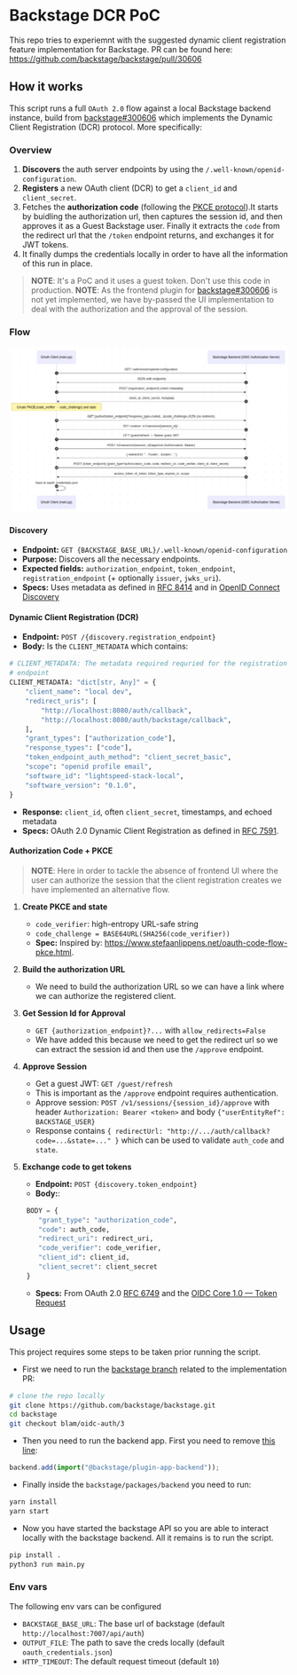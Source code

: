 # Backstage DCR PoC

This repo tries to experiemnt with the suggested dynamic client registration feature implementation for Backstage. PR can be found here: https://github.com/backstage/backstage/pull/30606

## How it works

This script runs a full `OAuth 2.0` flow against a local Backstage backend instance, build from [backstage#300606](https://github.com/backstage/backstage/pull/30606) which implements the Dynamic Client Registration (DCR) protocol. More specifically:

### Overview

1. **Discovers** the auth server endpoints by using the `/.well-known/openid-configuration`.
2. **Registers** a new OAuth client (DCR) to get a `client_id` and `client_secret`.
3. Fetches the **authorization code** (following the [PKCE protocol](https://www.rfc-editor.org/rfc/rfc7636)).It starts by buidling the authorization url, then captures the session id, and then approves it as a Guest Backstage user. Finally it extracts the `code` from the redirect url that the `/token` endpoint returns, and exchanges it for JWT tokens.
4. It finally dumps the credentials locally in order to have all the information of this run in place.

> **NOTE**: It's a PoC and it uses a guest token. Don't use this code in production.
> **NOTE**: As the frontend plugin for [backstage#300606](https://github.com/backstage/backstage/pull/30606) is not yet implemented, we have by-passed the UI implementation to deal with the authorization and the approval of the session.

### Flow

![`main.py` flow](images/flow.png)

#### Discovery

- **Endpoint:** `GET {BACKSTAGE_BASE_URL}/.well-known/openid-configuration`
- **Purpose:** Discovers all the necessary endpoints.
- **Expected fields:** `authorization_endpoint`, `token_endpoint`, `registration_endpoint` (+ optionally `issuer`, `jwks_uri`).
- **Specs:** Uses metadata as defined in [RFC 8414](https://www.rfc-editor.org/rfc/rfc8414) and in [OpenID Connect Discovery](https://openid.net/specs/openid-connect-discovery-1_0.html)

#### Dynamic Client Registration (DCR)

- **Endpoint:** `POST /{discovery.registration_endpoint}`
- **Body:** Is the `CLIENT_METADATA` which contains:

```python
# CLIENT_METADATA: The metadata required requried for the registration
# endpoint
CLIENT_METADATA: "dict[str, Any]" = {
    "client_name": "local dev",
    "redirect_uris": [
        "http://localhost:8080/auth/callback",
        "http://localhost:8080/auth/backstage/callback",
    ],
    "grant_types": ["authorization_code"],
    "response_types": ["code"],
    "token_endpoint_auth_method": "client_secret_basic",
    "scope": "openid profile email",
    "software_id": "lightspeed-stack-local",
    "software_version": "0.1.0",
}
```

- **Response:** `client_id`, often `client_secret`, timestamps, and echoed metadata
- **Specs:** OAuth 2.0 Dynamic Client Registration as defined in [RFC 7591](https://www.rfc-editor.org/rfc/rfc7591).

#### Authorization Code + PKCE

> **NOTE**: Here in order to tackle the absence of frontend UI where the user can authorize the session that the client registration creates we have implemented an alternative flow.

1. **Create PKCE and state**

   - `code_verifier`: high-entropy URL-safe string
   - `code_challenge = BASE64URL(SHA256(code_verifier))`
   - **Spec:** Inspired by: https://www.stefaanlippens.net/oauth-code-flow-pkce.html.

2. **Build the authorization URL**

   - We need to build the authorization URL so we can have a link where we can authorize the registered client.

3. **Get Session Id for Approval**

   - `GET {authorization_endpoint}?...` with `allow_redirects=False`
   - We have added this because we need to get the redirect url so we can extract the session id and then use the `/approve` endpoint.

4. **Approve Session**

   - Get a guest JWT: `GET /guest/refresh`
   - This is important as the `/approve` endpoint requires authentication.
   - Approve session: `POST /v1/sessions/{session_id}/approve` with header `Authorization: Bearer <token>` and body `{"userEntityRef": BACKSTAGE_USER}`
   - Response contains `{ redirectUrl: "http://.../auth/callback?code=...&state=..." }` which can be used to validate `auth_code` and `state`.

5. **Exchange code to get tokens**

   - **Endpoint:** `POST {discovery.token_endpoint}`
   - **Body:**:

   ```python
    BODY = {
       "grant_type": "authorization_code",
       "code": auth_code,
       "redirect_uri": redirect_uri,
       "code_verifier": code_verifier,
       "client_id": client_id,
       "client_secret": client_secret
    }
   ```

   - **Specs:** From OAuth 2.0 [RFC 6749](https://www.rfc-editor.org/rfc/rfc6749) and the [OIDC Core 1.0 — Token Request](https://openid.net/specs/openid-connect-core-1_0.html#TokenRequest)

## Usage

This project requires some steps to be taken prior running the script.

- First we need to run the [backstage branch](https://github.com/backstage/backstage/tree/blam/oidc-auth/3) related to the implementation PR:

```bash
# clone the repo locally
git clone https://github.com/backstage/backstage.git
cd backstage
git checkout blam/oidc-auth/3
```

- Then you need to run the backend app. First you need to remove [this line](https://github.com/backstage/backstage/blob/blam/oidc-auth/3/packages/backend/src/index.ts#L36):

```ts
backend.add(import("@backstage/plugin-app-backend"));
```

- Finally inside the `backstage/packages/backend` you need to run:

```bash
yarn install
yarn start
```

- Now you have started the backstage API so you are able to interact locally with the backstage backend. All it remains is to run the script.

```bash
pip install .
python3 run main.py
```

### Env vars

The following env vars can be configured

- `BACKSTAGE_BASE_URL`: The base url of backstage (default `http://localhost:7007/api/auth`)
- `OUTPUT_FILE`: The path to save the creds locally (default `oauth_credentials.json`)
- `HTTP_TIMEOUT`: The default request timeout (default `10`)
